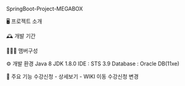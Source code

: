 SpringBoot-Project-MEGABOX

🖥️ 프로젝트 소개

🕰️ 개발 기간

🧑‍🤝‍🧑 맴버구성

⚙️ 개발 환경
Java 8
JDK 1.8.0
IDE : STS 3.9
Database : Oracle DB(11xe)

📌 주요 기능
수강신청 - 상세보기 - WIKI 이동
수강신청 변경
